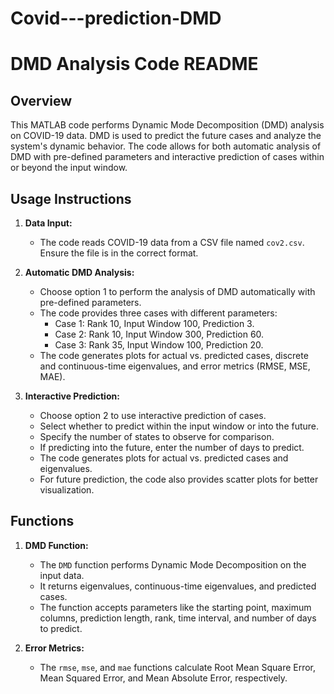 # Covid---prediction-DMD

# DMD Analysis Code README

## Overview

This MATLAB code performs Dynamic Mode Decomposition (DMD) analysis on COVID-19 data. DMD is used to predict the future cases and analyze the system's dynamic behavior. The code allows for both automatic analysis of DMD with pre-defined parameters and interactive prediction of cases within or beyond the input window.

## Usage Instructions

1. **Data Input:**
   - The code reads COVID-19 data from a CSV file named `cov2.csv`. Ensure the file is in the correct format.

2. **Automatic DMD Analysis:**
   - Choose option 1 to perform the analysis of DMD automatically with pre-defined parameters.
   - The code provides three cases with different parameters:
      - Case 1: Rank 10, Input Window 100, Prediction 3.
      - Case 2: Rank 10, Input Window 300, Prediction 60.
      - Case 3: Rank 35, Input Window 100, Prediction 20.
   - The code generates plots for actual vs. predicted cases, discrete and continuous-time eigenvalues, and error metrics (RMSE, MSE, MAE).

3. **Interactive Prediction:**
   - Choose option 2 to use interactive prediction of cases.
   - Select whether to predict within the input window or into the future.
   - Specify the number of states to observe for comparison.
   - If predicting into the future, enter the number of days to predict.
   - The code generates plots for actual vs. predicted cases and eigenvalues.
   - For future prediction, the code also provides scatter plots for better visualization.

## Functions

1. **DMD Function:**
   - The `DMD` function performs Dynamic Mode Decomposition on the input data.
   - It returns eigenvalues, continuous-time eigenvalues, and predicted cases.
   - The function accepts parameters like the starting point, maximum columns, prediction length, rank, time interval, and number of days to predict.

2. **Error Metrics:**
   - The `rmse`, `mse`, and `mae` functions calculate Root Mean Square Error, Mean Squared Error, and Mean Absolute Error, respectively.

